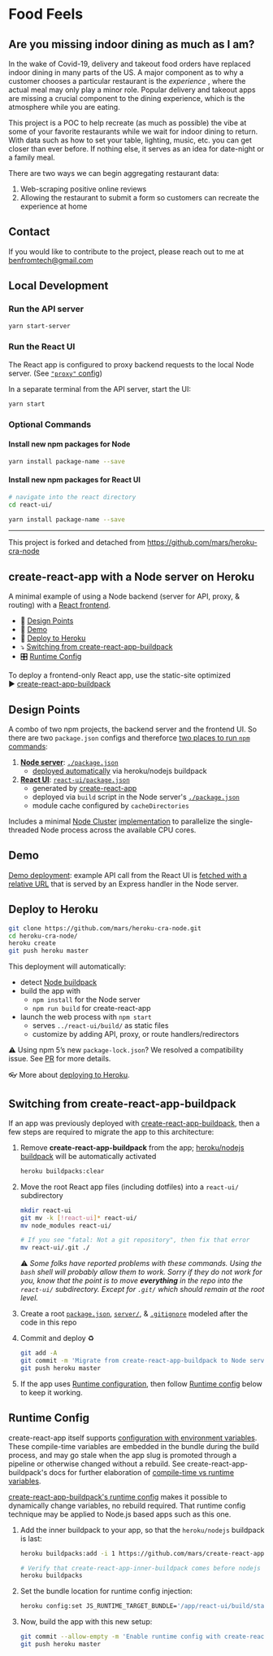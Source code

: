 # Food Feels

## Are you missing indoor dining as much as I am?

In the wake of Covid-19, delivery and takeout food orders have replaced indoor dining in many parts of the US. A major component as to why a customer chooses a particular restaurant is the <i> experience </i>, where the actual meal may only play a minor role. Popular delivery and takeout apps are missing a crucial component to the dining experience, which is the atmosphere while you are eating.

This project is a POC to help recreate (as much as possible) the vibe at some of your favorite restaurants while we wait for indoor dining to return. With data such as how to set your table, lighting, music, etc. you can get closer than ever before. If nothing else, it serves as an idea for date-night or a family meal.

There are two ways we can begin aggregating restaurant data:

1. Web-scraping positive online reviews
2. Allowing the restaurant to submit a form so customers can recreate the experience at home

## Contact

If you would like to contribute to the project, please reach out to me at benfromtech@gmail.com

## Local Development

### Run the API server

```bash
yarn start-server
```

### Run the React UI

The React app is configured to proxy backend requests to the local Node server. (See [`"proxy"` config](react-ui/package.json))

In a separate terminal from the API server, start the UI:

```bash
yarn start
```

### Optional Commands

#### Install new npm packages for Node

```bash
yarn install package-name --save
```

#### Install new npm packages for React UI

```bash
# navigate into the react directory
cd react-ui/

yarn install package-name --save
```

---------------------------
This project is forked and detached from https://github.com/mars/heroku-cra-node

## create-react-app with a Node server on Heroku

A minimal example of using a Node backend (server for API, proxy, & routing) with a [React frontend](https://github.com/facebookincubator/create-react-app).

* 📐 [Design Points](#user-content-design-points)
* 🕺 [Demo](#user-content-demo)
* 🚀 [Deploy to Heroku](#user-content-deploy-to-heroku)
* ⤵️ [Switching from create-react-app-buildpack](#user-content-switching-from-create-react-app-buildpack)
* 🎛 [Runtime Config](#user-content-runtime-config)

To deploy a frontend-only React app, use the static-site optimized  
▶️ [create-react-app-buildpack](https://github.com/mars/create-react-app-buildpack)

## Design Points

A combo of two npm projects, the backend server and the frontend UI. So there are two `package.json` configs and thereforce [two places to run `npm` commands](#user-content-local-development):

  1. [**Node server**](server/): [`./package.json`](package.json)
      * [deployed automatically](https://devcenter.heroku.com/categories/deployment) via heroku/nodejs buildpack
  2. [**React UI**](react-ui/): [`react-ui/package.json`](react-ui/package.json)
      * generated by [create-react-app](https://github.com/facebookincubator/create-react-app)
      * deployed via `build` script in the Node server's [`./package.json`](package.json)
      * module cache configured by `cacheDirectories`

Includes a minimal [Node Cluster](https://nodejs.org/docs/latest-v8.x/api/cluster.html) [implementation](server/index.js) to parallelize the single-threaded Node process across the available CPU cores.

## Demo

[Demo deployment](https://cra-node.herokuapp.com/): example API call from the React UI is [fetched with a relative URL](react-ui/src/App.js#L16) that is served by an Express handler in the Node server.

## Deploy to Heroku

```bash
git clone https://github.com/mars/heroku-cra-node.git
cd heroku-cra-node/
heroku create
git push heroku master
```

This deployment will automatically:

  * detect [Node buildpack](https://elements.heroku.com/buildpacks/heroku/heroku-buildpack-nodejs)
  * build the app with
    * `npm install` for the Node server
    * `npm run build` for create-react-app
  * launch the web process with `npm start`
    * serves `../react-ui/build/` as static files
    * customize by adding API, proxy, or route handlers/redirectors

⚠️ Using npm 5’s new `package-lock.json`? We resolved a compatibility issue. See [PR](https://github.com/mars/heroku-cra-node/pull/10) for more details.

👓 More about [deploying to Heroku](https://devcenter.heroku.com/categories/deployment).


## Switching from create-react-app-buildpack

If an app was previously deployed with [create-react-app-buildpack](https://github.com/mars/create-react-app-buildpack), then a few steps are required to migrate the app to this architecture:

1. Remove **create-react-app-buildpack** from the app; [heroku/nodejs buildpack](https://devcenter.heroku.com/articles/nodejs-support#activation) will be automatically activated
  
    ```bash
    heroku buildpacks:clear
    ```
1. Move the root React app files (including dotfiles) into a `react-ui/` subdirectory

    ```bash
    mkdir react-ui
    git mv -k [!react-ui]* react-ui/
    mv node_modules react-ui/
    
    # If you see "fatal: Not a git repository", then fix that error
    mv react-ui/.git ./
    ```
    ⚠️ *Some folks have reported problems with these commands. Using the `bash` shell will probably allow them to work. Sorry if they do not work for you, know that the point is to move **everything** in the repo into the `react-ui/` subdirectory. Except for `.git/` which should remain at the root level.* 
1. Create a root [`package.json`](package.json), [`server/`](server/), & [`.gitignore`](.gitignore) modeled after the code in this repo
1. Commit and deploy ♻️
  
    ```bash
    git add -A
    git commit -m 'Migrate from create-react-app-buildpack to Node server'
    git push heroku master
    ```
1. If the app uses [Runtime configuration](https://github.com/mars/create-react-app-buildpack/blob/master/README.md#user-content-runtime-configuration), then follow [Runtime config](#user-content-runtime-config) below to keep it working.

## Runtime Config

create-react-app itself supports [configuration with environment variables](https://facebook.github.io/create-react-app/docs/adding-custom-environment-variables). These compile-time variables are embedded in the bundle during the build process, and may go stale when the app slug is promoted through a pipeline or otherwise changed without a rebuild. See create-react-app-buildpack's docs for further elaboration of [compile-time vs runtime variables](https://github.com/mars/create-react-app-buildpack/blob/master/README.md#user-content-compile-time-vs-runtime).

[create-react-app-buildpack's runtime config](https://github.com/mars/create-react-app-buildpack/blob/master/README.md#user-content-runtime-configuration) makes it possible to dynamically change variables, no rebuild required. That runtime config technique may be applied to Node.js based apps such as this one.

1. Add the inner buildpack to your app, so that the `heroku/nodejs` buildpack is last:

   ```bash
   heroku buildpacks:add -i 1 https://github.com/mars/create-react-app-inner-buildpack
   
   # Verify that create-react-app-inner-buildpack comes before nodejs
   heroku buildpacks
   ```
2. Set the bundle location for runtime config injection:

   ```bash
   heroku config:set JS_RUNTIME_TARGET_BUNDLE='/app/react-ui/build/static/js/*.js'
   ```
3. Now, build the app with this new setup:

   ```bash
   git commit --allow-empty -m 'Enable runtime config with create-react-app-inner-buildpack'
   git push heroku master
   ```
